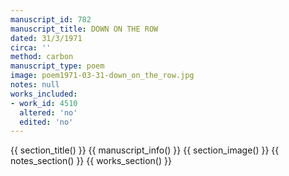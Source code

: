 ```yaml
---
manuscript_id: 782
manuscript_title: DOWN ON THE ROW
dated: 31/3/1971
circa: ''
method: carbon
manuscript_type: poem
image: poem1971-03-31-down_on_the_row.jpg
notes: null
works_included:
- work_id: 4510
  altered: 'no'
  edited: 'no'
---
```


{{ section_title() }}
{{ manuscript_info() }}
{{ section_image() }}
{{ notes_section() }}
{{ works_section() }}
